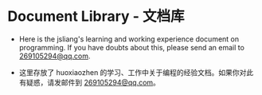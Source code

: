# Document Library - 文档库
+ Here is the jsliang's learning and working experience document on programming. If you have doubts about this, please send an email to 269105294@qq.com.

+ 这里存放了 huoxiaozhen 的学习、工作中关于编程的经验文档。如果你对此有疑惑，请发邮件到 269105294@qq.com。


